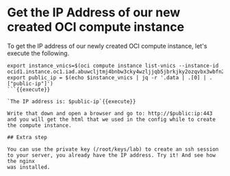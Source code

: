 # Get the IP Address of our new created OCI compute instance

To get the IP address of our newly created OCI compute instance, let's execute the following.

```
export instance_vnics=$(oci compute instance list-vnics --instance-id ocid1.instance.oc1.iad.abuwcljtmj4bnbw3cky4wzljjqb5jbrkjky2ozqvbx3wbfn22owfbkg5mv2q)
export public_ip = $(echo $instance_vnics | jq -r '.data | .[0] | .["public-ip"]')
```{{execute}}

`The IP address is: $public-ip`{{execute}}

Write that down and open a browser and go to: http://$public:ip:443  and you will get the html that we used in the config while to create the compute instance.

## Extra step

You can use the private key (/root/keys/lab) to create an ssh session to your server, you already have the IP address. Try it! And see how the nginx 
was installed.